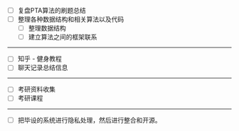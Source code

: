 - [ ] 复盘PTA算法的刷题总结
- [ ] 整理各种数据结构和相关算法以及代码
	- [ ] 整理数据结构
	- [ ] 建立算法之间的框架联系

---

- [ ] 知乎 - 健身教程
- [ ] 聊天记录总结信息

---

- [ ] 考研资料收集
- [ ] 考研课程

---

- [ ] 把毕设的系统进行隐私处理，然后进行整合和开源。